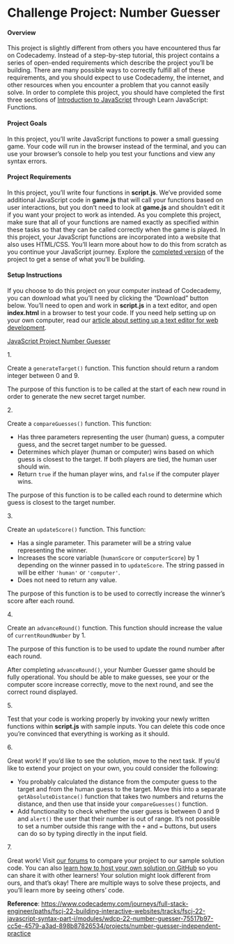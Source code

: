 # Challenge Project: Number Guesser

#### Overview

This project is slightly different from others you have encountered thus
far on Codecademy. Instead of a step-by-step tutorial, this project
contains a series of open-ended requirements which describe the project
you’ll be building. There are many possible ways to correctly fulfill
all of these requirements, and you should expect to use Codecademy, the
internet, and other resources when you encounter a problem that you
cannot easily solve. In order to complete this project, you should have
completed the first three sections of
<a href="https://www.codecademy.com/courses/introduction-to-javascript"
class="e14vpv2g1 gamut-xro1w8-ResetElement-Anchor-AnchorBase e1bhhzie0"
target="_blank">Introduction to JavaScript</a> through Learn JavaScript:
Functions.

#### Project Goals

In this project, you’ll write JavaScript functions to power a small
guessing game. Your code will run in the browser instead of the
terminal, and you can use your browser’s console to help you test your
functions and view any syntax errors.

#### Project Requirements

In this project, you’ll write four functions in **script.js**. We’ve
provided some additional JavaScript code in **game.js** that will call
your functions based on user interactions, but you don’t need to look at
**game.js** and shouldn’t edit it if you want your project to work as
intended. As you complete this project, make sure that all of your
functions are named exactly as specified within these tasks so that they
can be called correctly when the game is played. In this project, your
JavaScript functions are incorporated into a website that also uses
HTML/CSS. You’ll learn more about how to do this from scratch as you
continue your JavaScript journey. Explore the <a
href="https://content.codecademy.com/PRO/independent-practice-projects/number-guesser/example/index.html"
class="e14vpv2g1 gamut-xro1w8-ResetElement-Anchor-AnchorBase e1bhhzie0"
target="_blank" rel="noopener">completed version</a> of the project to
get a sense of what you’ll be building.

#### Setup Instructions

If you choose to do this project on your computer instead of Codecademy,
you can download what you’ll need by clicking the “Download” button
below. You’ll need to open and work in **script.js** in a text editor,
and open **index.html** in a browser to test your code. If you need help
setting up on your own computer, read our
<a href="https://www.codecademy.com/articles/visual-studio-code"
class="e14vpv2g1 gamut-xro1w8-ResetElement-Anchor-AnchorBase e1bhhzie0"
target="_blank">article about setting up a text editor for web
development</a>.

[JavaScript Project Number Guesser](https://www.youtube.com/watch?v=OxWElKUqVwY)

1\.

Create a `generateTarget()` function. This function should return a
random integer between 0 and 9.

The purpose of this function is to be called at the start of each new
round in order to generate the new secret target number.

2\.

Create a `compareGuesses()` function. This function:

- Has three parameters representing the user (human) guess, a computer
  guess, and the secret target number to be guessed.
- Determines which player (human or computer) wins based on which guess
  is closest to the target. If both players are tied, the human user
  should win.
- Return `true` if the human player wins, and `false` if the computer
  player wins.

The purpose of this function is to be called each round to determine
which guess is closest to the target number.

3\.

Create an `updateScore()` function. This function:

- Has a single parameter. This parameter will be a string value
  representing the winner.
- Increases the score variable (`humanScore` or `computerScore`) by 1
  depending on the winner passed in to `updateScore`. The string passed
  in will be either `'human'` or `'computer'`.
- Does not need to return any value.

The purpose of this function is to be used to correctly increase the
winner’s score after each round.

4\.

Create an `advanceRound()` function. This function should increase the
value of `currentRoundNumber` by 1.

The purpose of this function is to be used to update the round number
after each round.

After completing `advanceRound()`, your Number Guesser game should be
fully operational. You should be able to make guesses, see your or the
computer score increase correctly, move to the next round, and see the
correct round displayed.

5\.

Test that your code is working properly by invoking your newly written
functions within **script.js** with sample inputs. You can delete this
code once you’re convinced that everything is working as it should.

6\.

Great work! If you’d like to see the solution, move to the next task. If
you’d like to extend your project on your own, you could consider the
following:

- You probably calculated the distance from the computer guess to the
  target and from the human guess to the target. Move this into a
  separate `getAbsoluteDistance()` function that takes two numbers and
  returns the distance, and then use that inside your `compareGuesses()`
  function.
- Add functionality to check whether the user guess is between 0 and 9
  and `alert()` the user that their number is out of range. It’s not
  possible to set a number outside this range with the `+` and `=`
  buttons, but users can do so by typing directly in the input field.

7\.

Great work! Visit <a
href="https://discuss.codecademy.com/t/number-guesser-challenge-project-javascript/462394"
class="e14vpv2g1 gamut-xro1w8-ResetElement-Anchor-AnchorBase e1bhhzie0"
target="_blank" rel="noopener">our forums</a> to compare your project to
our sample solution code. You can also
<a href="https://www.codecademy.com/learn/learn-git"
class="e14vpv2g1 gamut-xro1w8-ResetElement-Anchor-AnchorBase e1bhhzie0"
target="_blank">learn how to host your own solution on GitHub</a> so you
can share it with other learners! Your solution might look different
from ours, and that’s okay! There are multiple ways to solve these
projects, and you’ll learn more by seeing others’ code.

**Reference**: https://www.codecademy.com/journeys/full-stack-engineer/paths/fscj-22-building-interactive-websites/tracks/fscj-22-javascript-syntax-part-i/modules/wdcp-22-number-guesser-75517b97-cc5e-4579-a3ad-898b87826534/projects/number-guesser-independent-practice
